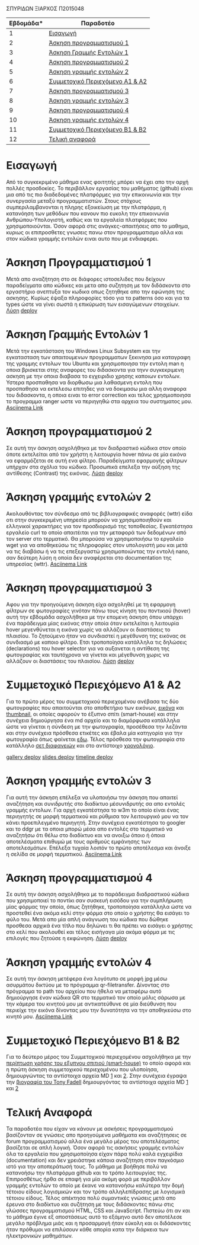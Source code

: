 ΣΠΥΡΙΔΩΝ ΞΙΑΡΧΟΣ
Π2015048

| Εβδομάδα* | Παραδοτέο |
| --- | --- |
| 1 | [Εισαγωγή](#Εισαγωγή) |
| 2 | [Άσκηση προγραμματισμού 1](#Άσκηση-προγραμματισμού-1) |
| 3 | [Άσκηση Γραμμής Εντολών 1](#Άσκηση-Γραμμής-Εντολών-1) |
| 4 | [Άσκηση προγραμματισμού 2](#Άσκηση-προγραμματισμού-2) |
| 5 | [Άσκηση γραμμής εντολών 2](#Άσκηση-γραμμής-εντολών-2) |
| 6 | [Συμμετοχικό Περιεχόμενο A1 & A2](#Συμμετοχικό-Περιεχόμενο-Α1-&-Α2) |
| 7 | [Άσκηση προγραμματισμού 3](#Άσκηση-προγραμματισμού-3) |
| 8 | [Άσκηση γραμμής εντολών 3](#Άσκηση-γραμμής-εντολών-3) |
| 9 | [Άσκηση προγραμματισμού 4](#Άσκηση-προγραμματισμού-4) |
| 10 | [Άσκηση γραμμής εντολών 4](#Άσκηση-γραμμής-εντολών-4) |
| 11 | [Συμμετοχικό Περιεχόμενο B1 & B2](#Συμμετοχικό-Περιεχόμενο-Β1-&-Β2) |
| 12 | [Τελική αναφορά](#Τελική-αναφορά) |

# Εισαγωγή
Από το συγκεκριμένο μάθημα ενας φοιτητής μπόρει να έχει απο την αρχή πολλές προσδοκίες. 
Το περιβάλλον εργασίας του μαθήματος (github) είναι μια από τις πιο διαδεδομένες πλατφόρμες για την επικοινωνία και την συνεργασία μεταξύ προγραμματιστών.
Στους στόχους συμπεριλαμβανονται η πληρης εξοικείωση με την πλατφόρμα, η κατανόηση των μεθόδων που κανουν πιο ευκολη την επικοινωνία Ανθρώπου-Υπολογιστή, καθώς και τα εργαλεία πλατφόρμες που χρησιμοποιούνται.
Όσον αφορά στις ανάγκες-απαιτήσεις απο το μαθημα, κυριως οι επιπροσθετες γνωσεις πανω στον προγραμματισμο αλλα και στον κώδικα γραμμής εντολών ειναι αυτο που με ενδιαφερει.

# Άσκηση Προγραμματισμού 1
Μετά απο αναζήτηση στο σε διάφορες ιστοσελιδες που δείχουν παραδείγματα απο κώδικες και μετα απο συζητηση με τον διδάσκοντα στο εργαστήριο ανεπτυξα τον κωδικα οπως ζητηθηκε απο την εφώνηση της ασκησης. Κυρίως έψαξα πληροφορίες τόσο για τα patterns όσο και για τα types ώστε να γίνει σωστά η επικύρωση των εισαγώμενων στοιχείων. [Λύση](https://github.com/p15xiar/site/blob/2015048/_remix/form-validation.md)
[deploy](https://p15xiar-pibook.netlify.app/remix/form-validation/)

# Άσκηση Γραμμής Εντολών 1
Μετά την εγκατάσταση του Windows Linux Subsystem και την εγκατασταση των απαιτουμενων προγραμματων ξεκινησα μια καταγραφη της γραμμης εντολων του Ubuntu και χρησιμοποιησα την εντολη man η οποια βρισκεται στης αναφορες του διδασκοντα για τηνν συγκεκριμενη ασκηση με την οποια διαβασα το εγχειριδιο χρησης καποιων εντολων. Υστερα προσπαθησα να διορθωσω μια λαθασμενη εντολη που προσπαθησα να εκτελεσω επιτηδες για να δοκιμασω μια αλλη αναφορα του διδασκοντα, η οποια ειναι το error correction και τελος χρησμιοποιησα το προγραμμα ranger ωστε να περιηγηθώ στα αρχεια του συστηματος μου. [Asciinema Link](https://asciinema.org/a/368146)

# Άσκηση προγραμματισμού 2
Σε αυτή την άσκηση ασχολήθηκα με τον διαδραστικό κώδικα στον οποίο όποτε εκτελείται από τον χρήστη η λειτουργία hover πάνω σε μία εικόνα να εφαρμόζεται σε αυτή ενα φίλτρο. Παραδείγματα εφαρμογής φίλτρων υπήρχαν στα σχόλια του κώδικα. Προσωπικά επελεξα την αύξηση της αντίθεσης (Contrast) της εικόνας. 
[Λύση](https://github.com/p15xiar/site/blob/2015048/_remix/image-filter.md)
[deploy](https://p15xiar-pibook.netlify.app/remix/image-filter/)

# Άσκηση γραμμής εντολών 2
Aκολουθόντας τον σύνδεσμο από τις βιβλιογραφικές αναφορές (wttr) είδα οτι στην συγκεκριμένη υπηρεσία μπορούν να χρησιμοποιηθούν και ελληνικοί χαρακτήρες για τον προσδιορισμό της τοποθεσίας. Εγκατέστησα εργαλείο curl το οποίο απαιτέιται για την μεταφορά των δεδομένων από τον server στο τερματικό. Θα μπορούσα να χρησιμοποιήσω το εργαλείο wget για να αποθηκεύσω τις πληροφορίες στον υπολογιστή μου και μετά να τις διαβάσω ή να τις επεξεργαστώ χρησιμοποιώντας την εντολή nano, σαν δεύτερη λύση η οποία δεν αναφέρεται στο documentation της υπηρεσίας (wttr). [Asciinema Link](https://asciinema.org/a/371850)

# Άσκηση προγραμματισμού 3
Αφου για την προηγούμενη άσκηση είχα ασχοληθεί με τη εφαρμογη φίλτρων σε φωτογραφίες γινόταν πάνω τους κίνηση του ποντικιού (hover) αυτή την εβδομάδα ασχολήθηκα με την επομενη άσκηση όπου υπάρχει ένα παράδειγμα μίας εικόνας στην οποία όταν εκτελείται η λειτουρία hover μεγενθύνεται η εικόνα χωρίς να αλλάζουν οι διαστάσεις το πλαισίου. Το ζητούμενο ήταν να συνδιαστεί η μεγέθυνση της εικόνας σε συνδιασμό με καποιο φίλτρο. Ετσι τροποποίησα κατάλληλα τις δηλώσεις (declarations) του hover selector για να αυξανεται η αντίθεση της φωτογραφίας και ταυτόχρονα να γίνεται και μέγεθυνση χωρις να αλλάζουν οι διαστάσεις του πλαισίου. 
[Λύση](https://github.com/p15xiar/site/blob/2015048/_remix/image-zoom.md)
[deploy](https://p15xiar-pibook.netlify.app/remix/image-zoom/)

# Συμμετοχικό Περιεχόμενο Α1 & Α2
Για το πρώτο μέρος του συμμετοχικού περιεχομένου ανέβασα τις δύο φωτογραφίες που απαιτούνται στο αποθετήριο των εικόνων, [εικόνα](https://github.com/p15xiar/images/blob/2015048/smart-house.jpg) και [thumbnail](https://github.com/p15xiar/images/blob/2015048/smart-house-thumb.jpg), οι οποίες αφορούν το έξυπνο σπίτι (smart-house) και στην συνέχεια δημιούργησα ένα md αρχείο και το διαμόρφωσα κατάλληλα ώστε να γίνεται η σύνδεση με την φωτογραφία, προσέθεσα την λεζάντα και στην συνέχεια πρόσθεσα ετικέτες και έβαλα μία κατηγορία για την φωτογραφία όπως φαίνεται [εδω](https://github.com/p15xiar/_gallery/blob/2015048/smart-house.md). Τέλος πρόσθεσα την φωτογραφία στο κατάλληλο [σετ διαφανειών](https://github.com/p15xiar/site/blob/2015048/_slides/iui.md) και στο αντίστοιχο [χρονολόγιο](https://github.com/p15xiar/site/blob/2015048/_timeline/agents.md).

[gallery deploy](https://p15xiar-pibook.netlify.app/gallery/smart-house/)
[slides deploy](https://p15xiar-pibook.netlify.app/slides/iui/)
[timeline deploy](https://p15xiar-pibook.netlify.app/timeline/agents/)

# Άσκηση γραμμής εντολών 3
Για αυτή την άσκηση επέλεξα να υλοποιήσω την άσκηση που απαιτεί αναζήτηση και συνιδρυτής  στο διαδίκτυο μέσυνιδρυτής σα απο εντολές γραμμής εντολων. Για αρχή εγκατέστησα το w3m το οποίο είναι ένας περιηγητής σε μορφή τερματικού και ρύθμισα τον λειτουργικό μου να τον κάνει προεπιλεγμένο περιηγητή. Στην συνέχεια εγκατέστησα το googler και το ddgr με τα οποια μπορώ μέσα απο εντολές στο τερματικό να αναζητήσω ότι θέλω στο διαδίκτυο και να ανοιξω όποιο ή όποια αποτελέσματα επιθυμώ με τους αριθμούς εμφάνησης των αποτελεσμάτων. Επέλεξα τυχαία λοιπόν το πρώτο αποτέλεσμα και άνοιξε η σελίδα σε μορφή τερματικού.
[Asciinema Link](https://asciinema.org/a/375053)

# Άσκηση προγραμματισμού 4
Σε αυτή την άσκηση ασχολήθηκα με το παράδειγμα διαδραστικού κώδικα που χρησιμοποιεί το ποντίκι σαν συσκευή εισόδου για την συμπλήρωση μίας φόρμας την οποία, όπως ζητήθηκε, τροποποίησα κατάλληλα ώστε να προστεθεί ένα ακόμα κελί στην φόρμα στο οποίο ο χρήστης θα εισάγει το φύλο του. Μετά απο μία απλή ανάγνωση του κώδικα που δώθηκε προσθεσα αρχικά ένα τίτλο που δηλώνει τι θα πρέπει να εισάγει ο χρήστης στο κελί που ακολουθεί και τέλος εισήγαγα μία ακόμα φόρμα με τις επιλογές που ζητούσε η εκφώνηση.
[Λύση](https://github.com/p15xiar/site/blob/2015048/_remix/mouse-form.md)
[deploy](https://p15xiar-pibook.netlify.app/remix/mouse-form/)

# Άσκηση γραμμής εντολών 4
Σε αυτή την άσκηση μετέφερα ένα λογότυπο σε μορφή jpg μέσω ασυρμάτου δικτύου με το πρόγραμμα qr-filetransfer. Δίνοντας στο πρόγραμμα το path του αρχείου που ήθελα να μεταφέρω αυτό δημιούργησε έναν κώδικα QR στο τερματικό τον οποίο μόλις σάρωσα με την κάμερα του κινητού μου με αντικατεύθυνε σε μία διεύθυνση που περιείχε την εικόνα δίνοντας μου την δυνατότητα να την αποθηκεύσω στο κινητό μου.
[Asciinema Link](https://asciinema.org/a/378010)

# Συμμετοχικό Περιεχόμενο Β1 & Β2
Για το δεύτερο μέρος του Συμμετοχικού περιεχομένου ασχολήθηκα με την [περίπτωση χρήσης του εξυπνου σπιτιού (smart-house)](https://p15xiar-pibook.netlify.app/case-study/smart-house/) το οποίο αφορά και η πρώτη άσκηση συμμετοχικού περιεχομένου που υλοποίησα, δημιουργώντας τα αντίστοιχα αρχεία MD [1](https://github.com/p15xiar/site/blob/2015048/_case-study/smart-house.md) και [2](https://github.com/p15xiar/site/blob/2015048/_case-study/cs-smart-house.md). Στην συνέχεια έγραψα την [βιογραφία του Tony Fadell](https://p15xiar-pibook.netlify.app/biography/tony-fadell/) δημιουργόντας τα αντίστοιχα αρχεία MD [1](https://github.com/p15xiar/site/blob/2015048/_biography/tony-fadell.md) και [2](https://github.com/p15xiar/site/blob/2015048/_biography/bio-fadell.md)

# Τελική Αναφορά
Τα παραδοτέα που είχαν να κάνουν με ασκήσεις προγραμματισμού βασίζονταν σε γνώσεις απο προηγούμενα μαθήματα και αναζήτησεις σε forum προγραμματισμού αλλα ένα μεγάλο μέρος του αποτελέσματος βασίζεται σε απλή λογική. Όσον αφορά τις ασκήσεις γραμμής εντολών όλα τα εργαλεία που χρησιμοποίησα είχαν πάρα πολύ καλά εγχειρίδια (documentation) και δεν χρειάστηκε κάποια αναζήτηση στον παγκόσμιο ιστό για την αποπεράτωσή τους. Το μάθημα με βοήθησε πολύ να κατανοήσω την πλατφόρμα github και το τρόπο λειτουργίας της. Επιπροσθέτως ήρθα σε επαφή για μία ακόμη φορά με περιβάλλον γραμμής εντολών το οποίο με έκανε να κατανοήσω καλύτερα την δομή τέτοιου είδους λογισμικών και τον τρόπο αλληλεπίδρασης με λογισμικά τέτοιου είδους. Τέλος απέκτησα πολύ συμαντικές γνώσεις μετά απο έρευνα στο διαδίκτυο και συζήτηση με τους διδάσκοντες πάνω στις γλώσσες προγραμματισμού HTML, CSS και JavaScript. Πιστεύω ότι αν και το μάθημα έγινε εξ αποστάσεως αυτό το εξάμηνο αυτό δεν αποτέλεσε μεγάλο πρόβλημα μιάς και η προσαρμογή ήταν εύκολη και οι διδάσκοντες ήταν πρόθυμοι να επιλύσουν κάθε απορία κατα την διάρκεια των ηλεκτρονικών μαθημάτων.
